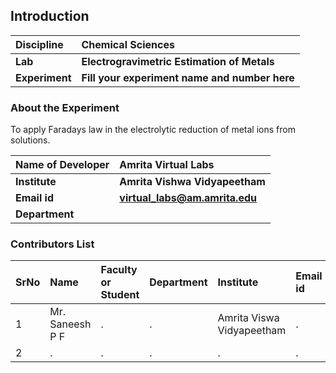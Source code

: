 ## Introduction


<b>Discipline | <b> Chemical Sciences
:--|:--|
<b> Lab | <b> Electrogravimetric Estimation of Metals
<b> Experiment|     <b> Fill your experiment name and number here

### About the Experiment 

To apply Faradays law in the electrolytic reduction of metal ions from solutions.

<b>Name of Developer | <b> Amrita Virtual Labs
:--|:--|
<b> Institute | <b>  Amrita Vishwa Vidyapeetham
<b> Email id|     <b>  virtual_labs@am.amrita.edu
<b> Department |  

### Contributors List

SrNo | Name | Faculty or Student | Department| Institute | Email id
:--|:--|:--|:--|:--|:--|
1 | Mr. Saneesh P F | . | . | Amrita Viswa Vidyapeetham | .
2 | . | . | . | . | .
